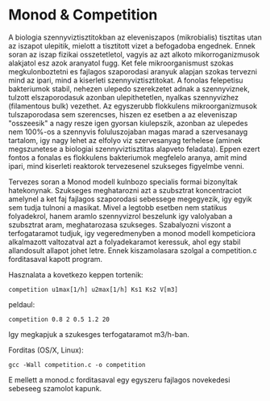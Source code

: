 # Monod & Competition

A biologia szennyviztisztitokban az eleveniszapos (mikrobialis) tisztitas utan az iszapot ulepitik, 
mielott a tisztitott vizet a befogadoba engednek. Ennek soran az iszap fizikai osszetetletol, vagyis az azt alkoto
mikorroganizmusok alakjatol esz azok aranyatol fugg. Ket fele mikroorganismust szokas megkulonboztetni es fajlagos szaporodasi
aranyuk alapjan szokas tervezni mind az ipari, mind a kiserleti szennyviztisztitokat. A fonolas felepetisu bakteriumok stabil,
nehezen ulepedo szerekzetet adnak a szennyviznek, tulzott elszaporodasuk azonban ulepithetetlen, nyalkas szennyvizhez 
(filamentous bulk) vezethet. Az egyszerubb flokkulens mikroorganizmusok tulszaporodasa sem szerencses, hiszen ez esetben a 
az eleveniszap "osszeesik" a nagy resze igen gyorsan kiulepszik, azonban az ulepedes nem 100%-os a szennyvis foluluszojaban
magas marad a szervesanayg tartalom, igy nagy lehet az elfolyo viz szervesanyag terhelese (aminek megszunetese a biologiai
szennyviztisztitas alapveto feladata). Eppen ezert fontos a fonalas es flokkulens bakteriumok megfelelo aranya, amit mind
ipari, mind kiserleti reaktorok tervezesenel szukseges figyelmbe venni.

Tervezes soran a Monod modell kulnbozo specialis formai bizonyltak hatekonynak. Szukseges meghatarozni azt a szubsztrat 
koncentraciot amelynel a ket faj fajlagos szaporodasi sebessege megegyezik, igy egyik sem tudja tulnoni a masikat. Mivel a 
legtobb esetben nem statikus folyadekrol, hanem aramlo szennyvizrol beszelunk igy valolyaban a szubsztrat aram, meghatarozasa
szukseges. Szabalyozni viszont a terfogataramot tudjuk, igy vegeredmenyben a monod modell kompeticiora alkalmazott valtozatval
azt a folyadekaramot keressuk, ahol egy stabil allandosult allapot johet letre. Ennek kiszamolasara szolgal a competition.c 
forditasaval kapott program.

Hasznalata a kovetkezo keppen tortenik:

`competition u1max[1/h] u2max[1/h] Ks1 Ks2 V[m3]`

peldaul: 

`competition 0.8 2 0.5 1.2 20`

Igy megkapjuk a szukesges terfogataramot m3/h-ban.

Forditas (OS/X, Linux):

`gcc -Wall competition.c -o competition`

E mellett a monod.c forditasaval egy egyszeru fajlagos novekedesi sebeseeg szamolot kapunk.
